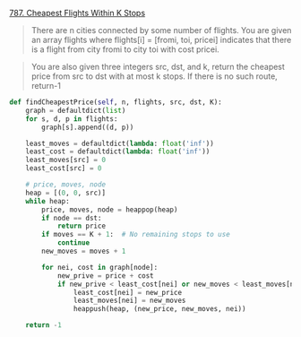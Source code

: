 [787. Cheapest Flights Within K Stops](https://leetcode.com/problems/cheapest-flights-within-k-stops)

> There are n cities connected by some number of flights. You are given an array flights where flights[i] = [fromi, toi, pricei] indicates that there is a flight from city fromi to city toi with cost pricei.

> You are also given three integers src, dst, and k, return the cheapest price from src to dst with at most k stops. If there is no such route, return-1

```python
def findCheapestPrice(self, n, flights, src, dst, K): 
    graph = defaultdict(list) 
    for s, d, p in flights: 
        graph[s].append((d, p))

    least_moves = defaultdict(lambda: float('inf')) 
    least_cost = defaultdict(lambda: float('inf')) 
    least_moves[src] = 0 
    least_cost[src] = 0

    # price, moves, node 
    heap = [(0, 0, src)] 
    while heap: 
        price, moves, node = heappop(heap) 
        if node == dst: 
            return price 
        if moves == K + 1:  # No remaining stops to use 
            continue 
        new_moves = moves + 1

        for nei, cost in graph[node]: 
            new_prive = price + cost 
            if new_prive < least_cost[nei] or new_moves < least_moves[nei]:  # Need to be better on either dimension; actually we want the new entry to be better than all previous entries in at least one dimension, but it will take time to implement it. So here simply record the lastest entry for the same destination and compare the new entry with it as a method for pruning
                least_cost[nei] = new_price 
                least_moves[nei] = new_moves 
                heappush(heap, (new_price, new_moves, nei))

    return -1
```